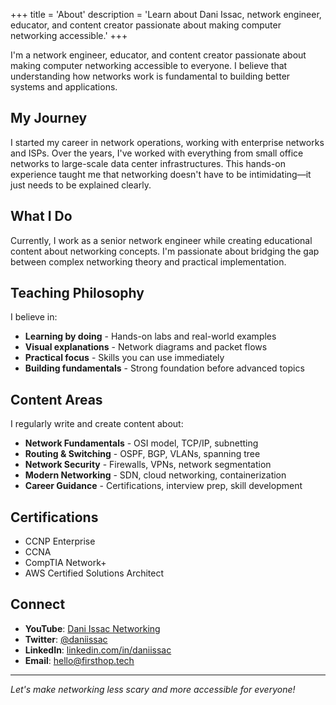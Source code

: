 +++
title = 'About'
description = 'Learn about Dani Issac, network engineer, educator, and content creator passionate about making computer networking accessible.'
+++

I'm a network engineer, educator, and content creator passionate about making computer networking accessible to everyone. I believe that understanding how networks work is fundamental to building better systems and applications.

## My Journey

I started my career in network operations, working with enterprise networks and ISPs. Over the years, I've worked with everything from small office networks to large-scale data center infrastructures. This hands-on experience taught me that networking doesn't have to be intimidating—it just needs to be explained clearly.

## What I Do

Currently, I work as a senior network engineer while creating educational content about networking concepts. I'm passionate about bridging the gap between complex networking theory and practical implementation.

## Teaching Philosophy

I believe in:

- **Learning by doing** - Hands-on labs and real-world examples
- **Visual explanations** - Network diagrams and packet flows
- **Practical focus** - Skills you can use immediately
- **Building fundamentals** - Strong foundation before advanced topics

## Content Areas

I regularly write and create content about:

- **Network Fundamentals** - OSI model, TCP/IP, subnetting
- **Routing & Switching** - OSPF, BGP, VLANs, spanning tree
- **Network Security** - Firewalls, VPNs, network segmentation
- **Modern Networking** - SDN, cloud networking, containerization
- **Career Guidance** - Certifications, interview prep, skill development

## Certifications

- CCNP Enterprise
- CCNA
- CompTIA Network+
- AWS Certified Solutions Architect

## Connect

- **YouTube**: [Dani Issac Networking](https://youtube.com/@daniissac)
- **Twitter**: [@daniissac](https://twitter.com/daniissac)
- **LinkedIn**: [linkedin.com/in/daniissac](https://linkedin.com/in/daniissac)
- **Email**: [hello@firsthop.tech](mailto:hello@firsthop.tech)

---

*Let's make networking less scary and more accessible for everyone!*